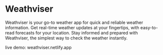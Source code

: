 # Weathviser
Weathviser is your go-to weather app for quick and reliable weather information. Get real-time weather updates at your fingertips, with easy-to-read forecasts for your location. Stay informed and prepared with Weathviser, the simplest way to check the weather instantly.

live demo: weathviser.netlify.app
